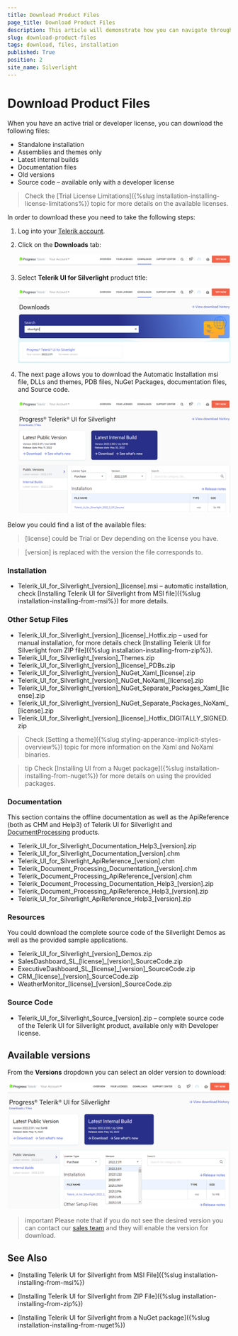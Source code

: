 ```yaml
---
title: Download Product Files
page_title: Download Product Files
description: This article will demonstrate how you can navigate through your account to download Telerik UI for Silverlight assemblies, examples, etc.
slug: download-product-files
tags: download, files, installation
published: True
position: 2
site_name: Silverlight
---
```


# Download Product Files

When you have an active trial or developer license, you can download the following files:

* Standalone installation
* Assemblies and themes only
* Latest internal builds
* Documentation files
* Old versions
* Source code – available only with a developer license

>Check the [Trial License Limitations]({%slug installation-installing-license-limitations%}) topic for more details on the available licenses.

In order to download these you need to take the following steps:

1. Log into your [Telerik account](https://www.telerik.com/account/).

2. Click on the __Downloads__ tab:

	![{{ site.framework_name }} Progress Site Downloads Tab](images/Download_product_files_0.png)

3. Select __Telerik UI for Silverlight__ product title:
	
	![{{ site.framework_name }} Progress Site Telerik UI for WPF Product Title](images/Download_product_files_11.png)

4. The next page allows you to download the Automatic Installation msi file, DLLs and themes, PDB files, NuGet Packages, documentation files, and Source code. 

	![{{ site.framework_name }} Progress Site Telerik UI for WPF Product Page](images/Download_product_files_21.png)

Below you could find a list of the available files:

>[license] could be Trial or Dev depending on the license you have.

>[version] is replaced with the version the file corresponds to.

### Installation

* Telerik_UI_for_Silverlight_[version]_[license].msi – automatic installation, check [Installing Telerik UI for Silverlight from MSI file]({%slug installation-installing-from-msi%}) for more details.

### Other Setup Files

* Telerik_UI_for_Silverlight_[version]_[license]_Hotfix.zip – used for manual installation, for more details check [Installing Telerik UI for Silverlight from ZIP file]({%slug installation-installing-from-zip%}).
* Telerik_UI_for_Silverlight_[version]_Themes.zip
* Telerik_UI_for_Silverlight_[version]_[license]_PDBs.zip
* Telerik_UI_for_Silverlight_[version]\_NuGet_Xaml_[license].zip
* Telerik_UI_for_Silverlight_[version]\_NuGet_NoXaml_[license].zip 
* Telerik_UI_for_Silverlight_[version]\_NuGet_Separate_Packages_Xaml_[license].zip
* Telerik_UI_for_Silverlight_[version]\_NuGet_Separate_Packages_NoXaml_[license].zip 
* Telerik_UI_for_Silverlight_[version]_[license]_Hotfix_DIGITALLY_SIGNED.zip 

>Check [Setting a theme]({%slug styling-apperance-implicit-styles-overview%}) topic for more information on the Xaml and NoXaml binaries.

>tip Check [Installing UI from a Nuget package]({%slug installation-installing-from-nuget%}) for more details on using the provided packages.

### Documentation

This section contains the offline documentation as well as the ApiReference (both as CHM and Help3) of Telerik UI for Silverlight and [DocumentProcessing](https://docs.telerik.com/devtools/document-processing/introduction) products.

* Telerik_UI_for_Silverlight_Documentation_Help3_[version].zip
* Telerik_UI_for_Silverlight_Documentation_[version].chm
* Telerik_UI_for_Silverlight_ApiReference_[version].chm
* Telerik_Document_Processing_Documentation_[version].chm
* Telerik_Document_Processing_ApiReference_[version].chm
* Telerik_Document_Processing_Documentation_Help3_[version].zip
* Telerik_Document_Processing_ApiReference_Help3_[version].zip
* Telerik_UI_for_Silverlight_ApiReference_Help3_[version].zip

### Resources

You could download the complete source code of the Silverlight Demos as well as the provided sample applications.

* Telerik_UI_for_Silverlight_[version]_Demos.zip
* SalesDashboard_SL_[license]_[version]_SourceCode.zip
* ExecutiveDashboard_SL_[license]_[version]_SourceCode.zip
* CRM_[license]_[version]_SourceCode.zip
* WeatherMonitor_[license]_[version]_SourceCode.zip

### Source Code

* Telerik_UI_for_Silverlight_Source_[version].zip – complete source code of the Telerik UI for Silverlight product, available only with Developer license.

## Available versions

From the __Versions__ dropdown you can select an older version to download:

![{{ site.framework_name }} Progress Site Telerik UI for Silverlight Available Versions](images/Download_product_files_31.png)

>important Please note that if you do not see the desired version you can contact our [sales team](mailto:sales@telerik.com) and they will enable the version for download.

## See Also

 * [Installing Telerik UI for Silverlight from MSI File]({%slug installation-installing-from-msi%})

 * [Installing Telerik UI for Silverlight from ZIP File]({%slug installation-installing-from-zip%})

 * [Installing Telerik UI for Silverlight from a NuGet package]({%slug installation-installing-from-nuget%})
